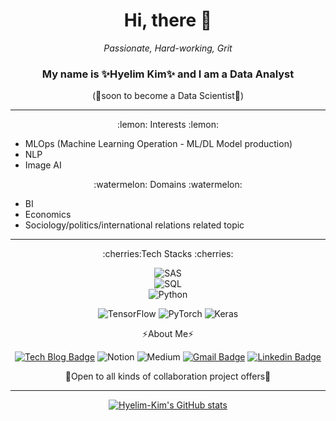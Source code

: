 
<html>
<div align=center>
  <h1>Hi, there 👋</h1>
  <em>Passionate, Hard-working, Grit</em> 

### **My name is ✨Hyelim Kim✨ and I am a Data Analyst** 
(🌱soon to become a Data Scientist🌱) 
  </div>
 
<hr/>

  <div align=center>
:lemon: Interests :lemon:   
    </div>
<ul>
<li>MLOps (Machine Learning Operation - ML/DL Model production)</li>  
<li>NLP</li>  
<li>Image AI</li>  
</ul>
  
<div align=center>
:watermelon: Domains :watermelon: 
  </div>
<ul>
  <li>BI</li>
  <li>Economics</li> 
  <li>Sociology/politics/international relations related topic</li> 
</ul>
 
<hr/>

  <div align=center>
:cherries:Tech Stacks :cherries:

 ![SAS](http://img.shields.io/badge/SAS-CC6699?style=flat-square&logoColor=white)  
 ![SQL](http://img.shields.io/badge/SQL-F80000?style=flat-square&logo=Oracle&logoColor=white)  
 ![Python](http://img.shields.io/badge/Python-3776AB?style=flat-square&logo=Python&logoColor=white)
	  
 ![TensorFlow](http://img.shields.io/badge/TensorFlow-FF6F00?style=flat-square&logo=TensorFlow&logoColor=white)
 ![PyTorch](http://img.shields.io/badge/PyTorch-EE4C2C?style=flat-square&logo=PyTorch&logoColor=white)
 ![Keras](http://img.shields.io/badge/Keras-D000002C?style=flat-square&logo=Keras&logoColor=white)


⚡About Me⚡ 

 [![Tech Blog Badge](http://img.shields.io/badge/-Tech%20blog-black?style=flat-square&logo=github&link=https://hyelim-kim1028.github.io/)](https://hyelim-kim1028.github.io/)
 ![Notion](http://img.shields.io/badge/Notion-Black?style=flat-square&logo=Notion&logoColor=white)
 ![Medium](http://img.shields.io/badge/Medium-Black?style=flat-square&logo=Medium&logoColor=white)
 [![Gmail Badge](https://img.shields.io/badge/Gmail-d14836?style=flat-square&logo=Gmail&logoColor=white&link=mailto:hye.kim@obf.ateneo.edu)](mailto:hye.kim@obf.ateneo.edu)
 [![Linkedin Badge](https://img.shields.io/badge/-LinkedIn-blue?style=flat-square&logo=Linkedin&logoColor=white&link=https://www.linkedin.com/in/hyelim-kim-55b580132/)](https://www.linkedin.com/in/hyelim-kim-55b580132/)
	  
👯Open to all kinds of collaboration project offers👯

<hr/>

[![Hyelim-Kim's GitHub stats](https://github-readme-stats.vercel.app/api?username=hyelim-kim1028&theme=nightowl)](https://github.com/hyelim-kim1028/github-readme-stats)
  
  </div>
  </html>
